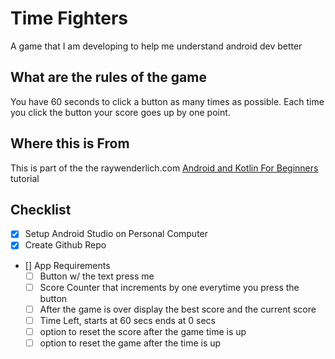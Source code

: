 # Time Fighters
A game that I am developing to help me understand android dev better 
## What are the rules of the game
You have 60 seconds to click a button as many times as possible. Each time you click the button your score goes up by one point.
## Where this is From
This is part of the the raywenderlich.com [Android and Kotlin For Beginners](https://www.raywenderlich.com/android/paths/learn) tutorial
## Checklist 
- [X] Setup Android Studio on Personal Computer
- [X] Create Github Repo 
- [] App Requirements
    - [ ] Button w/ the text press me
    - [ ] Score Counter that increments by one everytime you press the button 
    - [ ] After the game is over display the best score and the current score
    - [ ] Time Left, starts at 60 secs ends at 0 secs
    - [ ] option to reset the score after the game time is up 
    - [ ] option to reset the game after the time is up  
